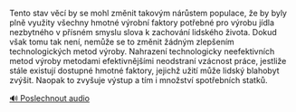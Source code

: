 
Tento stav věcí by se mohl změnit takovým nárůstem populace, že by byly plně využity všechny hmotné výrobní faktory potřebné pro výrobu jídla nezbytného v přísném smyslu slova k zachování lidského života. Dokud však tomu tak není, nemůže se to změnit žádným zlepšením technologických metod výroby. Nahrazení technologicky neefektivních metod výroby metodami efektivnějšími neodstraní vzácnost práce, jestliže stále existují dostupné hmotné faktory, jejichž užití může lidský blahobyt zvýšit. Naopak to zvyšuje výstup a tím i množství spotřebních statků.

[🔊 Poslechnout audio](/data/7-paragraphs/audio/chapter_32/para_004-Tento-stav-vc-by-se-mohl-zmnit-takovm-nrstem.mp3)
